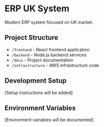 # ERP UK System

Modern ERP system focused on UK market.

## Project Structure

- `/frontend` - React frontend application
- `/backend` - Node.js backend services
- `/docs` - Project documentation
- `/infrastructure` - AWS infrastructure code

## Development Setup

[Setup instructions will be added]

## Environment Variables

[Environment variables will be documented]
